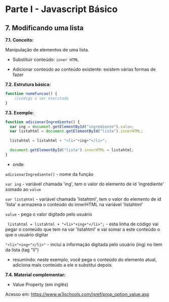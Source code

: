 # Parte I - Javascript Básico

## 7. Modificando uma lista

**7.1. Conceito:** 

Manipulação de elementos de uma lista.

* Substituir conteúdo: `inner HTML`

* Adicionar conteúdo ao conteúdo existente: existem várias formas de fazer


**7.2. Estrutura básica:**

```javascript
function nomeFuncao() {
    //código a ser executado
}
``` 

**7.3. Exemplo:** 

```javascript
function adicionarIngrediente() {
  var ing = document.getElementById("ingrediente").value;
  var listahtml = document.getElementById("lista").innerHTML;
  
  listahtml = listahtml + "<li>"+ing+"</li>";
  
  document.getElementById("lista").innerHTML = listahtml;
}
```

- onde:

`adicionarIngrediente()` - nome da função

`var ing` - variável chamada 'ing', tem o valor do elemento de id 'ingrediente' somado ao `value`

`var listahtml` - variável chamada 'listahtml', tem o valor do elemento de id 'lista' e armazena o conteúdo do innerHTML na variável 'listahtml'

`value` - pega o valor digitado pelo usuário

` listahtml = listahtml + "<li>"+ing+"</li>";` - esta linha de código vai pegar o conteúdo que tem na var 'listahtml' e vai somar a este conteúdo o que o usuário digitar

`"<li>"+ing+"</li>"` - inclui a informação digitada pelo usuário (ing) no item da lista (tag "li")


- resumindo: neste exemplo, você pega o conteúdo do elemento atual, adiciona mais conteúdo a ele e substitui depois.



**7.4. Material complementar:**

- Value Property (em inglês)

Acesso em: https://www.w3schools.com/jsref/prop_option_value.asp
